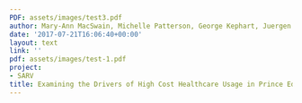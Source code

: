 ```yaml
---
PDF: assets/images/test3.pdf
author: Mary-Ann MacSwain, Michelle Patterson, George Kephart, Juergen Krause
date: '2017-07-21T16:06:40+00:00'
layout: text
link: ''
pdf: assets/images/test-1.pdf
project:
- SARV
title: Examining the Drivers of High Cost Healthcare Usage in Prince Edward Island
---
```

